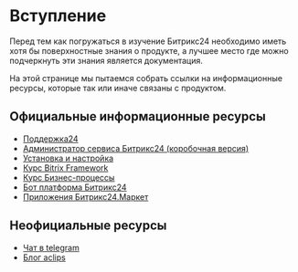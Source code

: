 # Вступление

Перед тем как погружаться в изучение Битрикс24 необходимо иметь хотя бы поверхностные знания о продукте, а лучшее место где можно подчеркнуть эти знания является документация.

На этой странице мы пытаемся собрать ссылки на информационные ресурсы, которые так или иначе связаны с продуктом.


## Официальные информационные ресурсы

* [Поддержка24](https://helpdesk.bitrix24.ru/)
* [Администратор сервиса Битрикс24 (коробочная версия)](https://dev.1c-bitrix.ru/learning/course/index.php?COURSE_ID=48)
* [Установка и настройка](https://dev.1c-bitrix.ru/learning/course/index.php?COURSE_ID=135&INDEX=Y)
* [Курс Bitrix Framework](https://dev.1c-bitrix.ru/learning/course/?COURSE_ID=43&INDEX=Y)
* [Курс Бизнес-процессы](https://dev.1c-bitrix.ru/learning/course/index.php?COURSE_ID=57&INDEX=Y)
* [Бот платформа Битрикс24](https://dev.1c-bitrix.ru/learning/course/index.php?COURSE_ID=93&INDEX=Y)
* [Приложения Битрикс24.Маркет](https://dev.1c-bitrix.ru/learning/course/index.php?COURSE_ID=99&INDEX=Y)

## Неофициальные ресурсы

* [Чат в telegram](https://t.me/bit24dev)
* [Блог aclips](https://aclips.ru/?utm_source=bx24devbook&utm_medium=reference_page)